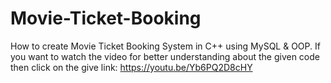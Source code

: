 # Movie-Ticket-Booking
How to create Movie Ticket Booking System in C++ using MySQL & OOP.
If you want to watch the video for better understanding about the given code then click on the give link:
https://youtu.be/Yb6PQ2D8cHY
 
